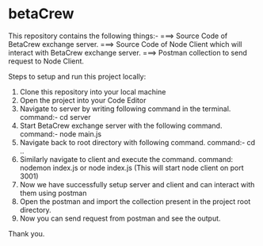 # betaCrew

This repository contains the following things:-
===> Source Code of BetaCrew exchange server.
===> Source Code of Node Client which will interact with BetaCrew exchange server.
===> Postman collection to send request to Node Client.

Steps to setup and run this project locally:

1) Clone this repository into your local machine
2) Open the project into your Code Editor
3) Navigate to server by writing following command in the terminal.
   command:- cd server
4) Start BetaCrew exchange server with the following command.
   command:- node main.js
5) Navigate back to root directory with following command.
   command:- cd ..
6) Similarly navigate to client and execute the command. 
   command: nodemon index.js or node index.js
   (This will start node client on port 3001)
7) Now we have successfully setup server and client and can interact with them using postman
8) Open the postman and import the collection present in the project root directory.
9) Now you can send request from postman and see the output.

Thank you.




